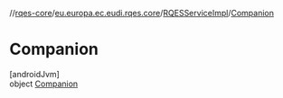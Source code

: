 //[rqes-core](../../../../index.md)/[eu.europa.ec.eudi.rqes.core](../../index.md)/[RQESServiceImpl](../index.md)/[Companion](index.md)

# Companion

[androidJvm]\
object [Companion](index.md)
